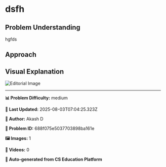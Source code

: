 # dsfh

## Problem Understanding

hgfds

## Approach



## Visual Explanation

![Editorial Image](https://res.cloudinary.com/dzmowaahj/image/upload/v1754204657/cs-education-platform/editorials/aio2xg7dzteqyzlg8l5n.jpg)

---

**📊 Problem Difficulty:** medium

**📝 Last Updated:** 2025-08-03T07:04:25.323Z

**👤 Author:** Akash D

**🔢 Problem ID:** 688f075e5037703898ba161e

**🖼️ Images:** 1

**🎥 Videos:** 0

**🔄 Auto-generated from CS Education Platform**
